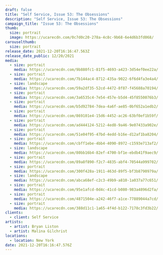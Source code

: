 ```yaml
---
draft: false
title: "Self Service, Issue 53: The Obsessions"
description: "Self Service, Issue 53: The Obsessions"
campaign_title: "Issue 53: The Obsessions"
thumb:
  size: portrait
  image: https://ucarecdn.com/0c7d0c20-278a-4c8c-9b68-6e4d6b3fd068/
carouselthumb:
  size: portrait
release_date: 2021-12-20T16:16:47.563Z
release_date_public: 12/20/2021
media:
  - size: portrait
    media: https://ucarecdn.com/9b880fc1-81f5-4693-a423-3d54ef0ee22a/
  - size: portrait
    media: https://ucarecdn.com/7b144ac4-8712-435a-9022-6f6d4fa3e4a4/
  - size: landscape
    media: https://ucarecdn.com/59a2df35-52cd-4472-8f87-f45688a70194/
  - size: portrait
    media: https://ucarecdn.com/3a6535c4-7e54-457e-b5d4-45f8550076b3/
  - size: portrait
    media: https://ucarecdn.com/b5d92784-7dea-4a6f-ae85-0bf652a1edb2/
  - size: portrait
    media: https://ucarecdn.com/869101e4-15d6-4452-ac26-63bf0ef1b59f/
  - size: portrait
    media: https://ucarecdn.com/ad444124-5212-4ed8-9a46-9e07433a902e/
  - size: portrait
    media: https://ucarecdn.com/51e04f95-47bd-4edd-b16e-d12af1ba8204/
  - size: portrait
    media: https://ucarecdn.com/cbff1ebe-4bb4-4090-8972-c1593e713af2/
  - size: landscape
    media: https://ucarecdn.com/80bb16b4-82ef-4700-bf1e-ebdb41f9aec9/
  - size: portrait
    media: https://ucarecdn.com/89a8f890-f2c7-4835-abf4-70544a999702/
  - size: portrait
    media: https://ucarecdn.com/300f428a-1911-463d-89f5-bf3b8790979a/
  - size: landscape
    media: https://ucarecdn.com/abca68ef-c2c3-49b9-a810-1a037a77c651/
  - size: portrait
    media: https://ucarecdn.com/95e1afcd-0d4c-41cd-b080-983a4896d2fa/
  - size: portrait
    media: https://ucarecdn.com/4871504e-a242-46f7-a1ce-77889044a7cd/
  - size: portrait
    media: https://ucarecdn.com/388d11c1-1a65-4f4d-b122-7178c3fd3b22/
clients:
  - client: Self Service
artists:
  - artist: Bryan Liston
  - artist: Malina Gilchrist
locations:
  - location: New York
date: 2021-12-20T16:16:47.576Z
---
```

